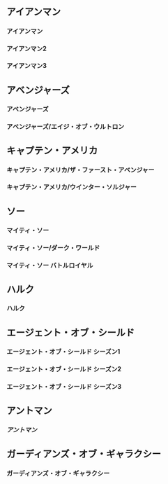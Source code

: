 ## アイアンマン
#### アイアンマン
#### アイアンマン2
#### アイアンマン3

## アベンジャーズ
#### アベンジャーズ
#### アベンジャーズ/エイジ・オブ・ウルトロン

## キャプテン・アメリカ
#### キャプテン・アメリカ/ザ・ファースト・アベンジャー
#### キャプテン・アメリカ/ウインター・ソルジャー

## ソー
#### マイティ・ソー 
#### マイティ・ソー/ダーク・ワールド
#### マイティ・ソー バトルロイヤル

## ハルク
#### ハルク

## エージェント・オブ・シールド
#### エージェント・オブ・シールド シーズン1
#### エージェント・オブ・シールド シーズン2
#### エージェント・オブ・シールド シーズン3

## アントマン
##### アントマン

## ガーディアンズ・オブ・ギャラクシー
#### ガーディアンズ・オブ・ギャラクシー
